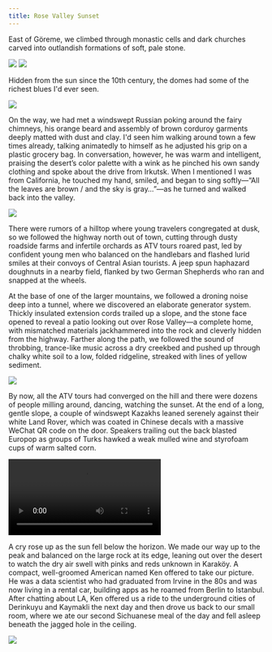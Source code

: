 ```yaml
---
title: Rose Valley Sunset
---
```

East of Göreme, we climbed through monastic cells and dark churches carved into outlandish formations of soft, pale stone.

![](/posts/2020-11-20/goreme1.jpg)
![](/posts/2020-11-20/goreme2.JPG)

Hidden from the sun since the 10th century, the domes had some of the richest blues I'd ever seen.

![](/posts/2020-11-20/goreme3.JPG)

On the way, we had met a windswept Russian poking around the fairy chimneys, his orange beard and assembly of brown corduroy garments deeply matted with dust and clay. I'd seen him walking around town a few times already, talking animatedly to himself as he adjusted his grip on a plastic grocery bag. In conversation, however, he was warm and intelligent, praising the desert’s color palette with a wink as he pinched his own sandy clothing and spoke about the drive from Irkutsk. When I mentioned I was from California, he touched my hand, smiled, and began to sing softly—“All the leaves are brown / and the sky is gray…”—as he turned and walked back into the valley.

![](/posts/2020-11-20/goreme4.jpg)

There were rumors of a hilltop where young travelers congregated at dusk, so we followed the highway north out of town, cutting through dusty roadside farms and infertile orchards as ATV tours roared past, led by confident young men who balanced on the handlebars and flashed lurid smiles at their convoys of Central Asian tourists. A jeep spun haphazard doughnuts in a nearby field, flanked by two German Shepherds who ran and snapped at the wheels.

At the base of one of the larger mountains, we followed a droning noise deep into a tunnel, where we discovered an elaborate generator system. Thickly insulated extension cords trailed up a slope, and the stone face opened to reveal a patio looking out over Rose Valley—a complete home, with mismatched materials jackhammered into the rock and cleverly hidden from the highway. Farther along the path, we followed the sound of throbbing, trance-like music across a dry creekbed and pushed up through chalky white soil to a low, folded ridgeline, streaked with lines of yellow sediment.

![](/posts/2020-11-20/goreme5.JPG)

By now, all the ATV tours had converged on the hill and there were dozens of people milling around, dancing, watching the sunset. At the end of a long, gentle slope, a couple of windswept Kazakhs leaned serenely against their white Land Rover, which was coated in Chinese decals with a massive WeChat QR code on the door. Speakers trailing out the back blasted Europop as groups of Turks hawked a weak mulled wine and styrofoam cups of warm salted corn.

![](/posts/2020-11-20/goreme.MOV)

A cry rose up as the sun fell below the horizon. We made our way up to the peak and balanced on the large rock at its edge, leaning out over the desert to watch the dry air swell with pinks and reds unknown in Karaköy. A compact, well-groomed American named Ken offered to take our picture. He was a data scientist who had graduated from Irvine in the 80s and was now living in a rental car, building apps as he roamed from Berlin to Istanbul. After chatting about LA, Ken offered us a ride to the underground cities of Derinkuyu and Kaymakli the next day and then drove us back to our small room, where we ate our second Sichuanese meal of the day and fell asleep beneath the jagged hole in the ceiling.

![](/posts/2020-11-20/goreme6.JPG)



